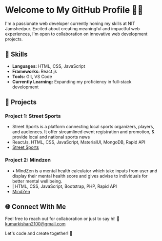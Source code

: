 <h1>Welcome to My GitHub Profile 👨‍💻</h1>

  <p>I'm a passionate web developer currently honing my skills at NIT Jamshedpur. Excited about creating meaningful and impactful web experiences, I'm open to collaboration on innovative web development projects.</p>

  <h2>🔧 Skills</h2>
  <ul>
    <li><strong>Languages:</strong> HTML, CSS, JavaScript</li>
    <li><strong>Frameworks:</strong> React.js</li>
    <li><strong>Tools:</strong> Git, VS Code</li>
    <li><strong>Currently Learning:</strong> Expanding my proficiency in full-stack development</li>
  </ul>

  <h2>🚀 Projects</h2>
  
  <h3>Project 1: Street Sports</h3>
  <ul>
    <li>Street Sports is a platform connecting local sports organizers, players, and audiences. It offer streamlined event registration and 
promotion, & provide local and national sports news</li>
    <li> ReactJs, HTML, CSS, JavaScript, MaterialUI, MongoDB, Rapid API</li>
    <li><a href = "https://github.com/shubham691438/street-sports">Street Sports</a></li>
  </ul>

  <h3>Project 2: Mindzen</h3>
  <ul>
    <li>• MindZen is a mental health calculator which take inputs from user and display their mental health score and gives advise to 
individuals for better mental well being.</li>
    <li>| HTML, CSS, JavaScript, Bootstrap, PHP, Rapid API</li>
    <li><a href = "https://kishankumar2100.github.io/MindZen/">MindZen</a></li>
  </ul>

  <h2>🌐 Connect With Me</h2>
  <p>Feel free to reach out for collaboration or just to say hi! 📧 <a href="mailto:kumarkishan2100@gmail.com">kumarkishan2100@gmail.com</a></p>

  <p>Let's code and create together! 🚀</p>
